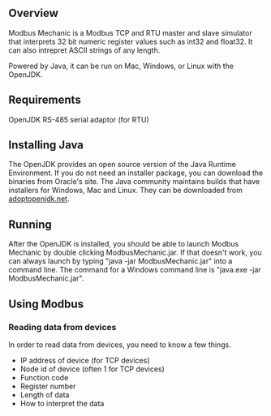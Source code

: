 ## Overview
Modbus Mechanic is a Modbus TCP and RTU master and slave simulator that interprets 32 bit numeric register values such as int32 and float32. It can also intrepret ASCII strings of any length.

Powered by Java, it can be run on Mac, Windows, or Linux with the OpenJDK.

## Requirements
OpenJDK
RS-485 serial adaptor (for RTU)

## Installing Java
The OpenJDK provides an open source version of the Java Runtime Environment. If you do not need an installer package, you can download the binaries from Oracle's site. The Java community maintains builds that have installers for Windows, Mac and Linux. They can be downloaded from [adoptopenjdk.net](https://adoptopenjdk.net/).

## Running
After the OpenJDK is installed, you should be able to launch Modbus Mechanic by double clicking ModbusMechanic.jar. If that doesn't work, you can always launch by typing "java -jar ModbusMechanic.jar" into a command line. The command for a Windows command line is "java.exe -jar ModbusMechanic.jar".

## Using Modbus

### Reading data from devices
In order to read data from devices, you need to know a few things.
- IP address of device (for TCP devices)
- Node id of device (often 1 for TCP devices)
- Function code
- Register number
- Length of data
- How to interpret the data
